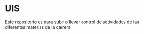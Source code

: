 # UIS
Este repositorio es para subir o llevar control de actividades de las diferentes materias de la carrera
